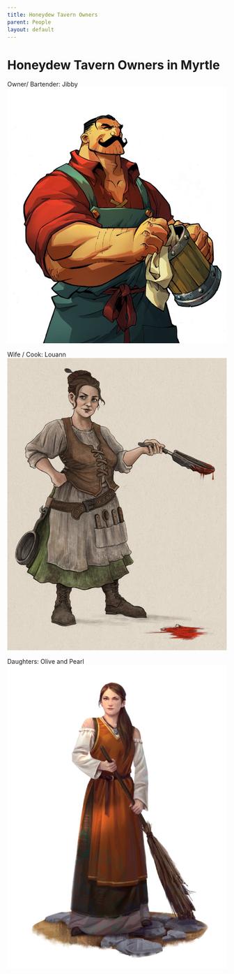```yaml
---
title: Honeydew Tavern Owners
parent: People
layout: default
---
```


# Honeydew Tavern Owners in Myrtle

 Owner/ Bartender: Jibby 
 	![Jibby](jibby.jpg)
 
 Wife / Cook: Louann 
 	![Louann](louann.jpg)
 
 Daughters: Olive and Pearl 
 	![Olive and Pearl](olivePearl.jpg)
